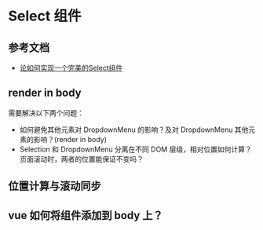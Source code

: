 # Select 组件

## 参考文档
- [论如何实现一个完美的Select组件](https://juejin.im/post/5b02b960f265da0b9e655e61?utm_medium=fe&utm_source=weixinqun)

## render in body
需要解决以下两个问题：
- 如何避免其他元素对 DropdownMenu 的影响？及对 DropdownMenu 其他元素的影响？(render in body)
- Selection 和 DropdownMenu 分离在不同 DOM 层级，相对位置如何计算？页面滚动时，两者的位置能保证不变吗？

## 位置计算与滚动同步

## vue 如何将组件添加到 body 上？